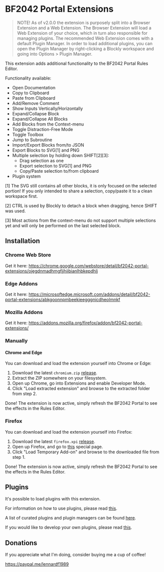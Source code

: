 # BF2042 Portal Extensions
> NOTE! As of v2.0.0 the extension is purposely split into a Browser Extension and a Web Extension. The Browser Extension will load a Web Extension of your choice, which in turn also responsible for managing plugins. The recommended Web Extension comes with a default Plugin Manager. In order to load additional plugins, you can open the Plugin Manager by right-clicking a Blockly workspace and going into Options > Plugin Manager.

This extension adds additional functionality to the BF2042 Portal Rules Editor.

Functionality available:
- Open Documentation
- Copy to Clipboard
- Paste from Clipboard
- Add/Remove Comment
- Show Inputs Vertically/Horizontally
- Expand/Collapse Block
- Expand/Collapse All Blocks
- Add Blocks from the Context-menu
- Toggle Distraction-Free Mode
- Toggle Toolbox
- Jump to Subroutine
- Import/Export Blocks from/to JSON
- Export Blocks to SVG[1] and PNG
- Multiple selection by holding down SHIFT[2][3]:
  - Drag selection as one
  - Export selection to SVG[1] and PNG
  - Copy/Paste selection to/from clipboard
- Plugin system

[1] The SVG still contains all other blocks, it is only focused on the selected portion! If you only intended to share a selection, copy/paste it to a clean workspace first.

[2] CTRL is used by Blockly to detach a block when dragging, hence SHIFT was used.

[3] Most actions from the context-menu do not support multiple selections yet and will only be performed on the last selected block.

## Installation

### Chrome Web Store
Get it here: https://chrome.google.com/webstore/detail/bf2042-portal-extensions/ojegdnmadhmgfijhiibianlhbkepdhlj

### Edge Addons
Get it here: https://microsoftedge.microsoft.com/addons/detail/bf2042-portal-extensions/abkgoonnpmbeekieegggnicdheolmnkf

### Mozilla Addons
Get it here: https://addons.mozilla.org/firefox/addon/bf2042-portal-extensions/

### Manually

#### Chrome and Edge
You can download and load the extension yourself into Chrome or Edge:

1. Download the latest `chromium.zip` [release](https://github.com/LennardF1989/BF2042-Portal-Extensions/releases).
2. Extract the ZIP somewhere on your filesystem.
2. Open up Chrome, go into Extensions and enable Developer Mode.
3. Click "Load extracted extension" and browse to the extracted folder from step 2.

Done! The extension is now active, simply refresh the BF2042 Portal to see the effects in the Rules Editor.

### Firefox
You can download and load the extension yourself into Firefox:

1. Download the latest `firefox.xpi` [release](https://github.com/LennardF1989/BF2042-Portal-Extensions/releases).
2. Open up Firefox, and go to [this](about:debugging#/runtime/this-firefox) special page.
3. Click "Load Temporary Add-on" and browse to the downloaded file from step 1.

Done! The extension is now active, simply refresh the BF2042 Portal to see the effects in the Rules Editor.

## Plugins
It's possible to load plugins with this extension. 

For information on how to use plugins, please read [this](https://github.com/LennardF1989/BF2042-Portal-Extensions/wiki/Plugins).

A list of curated plugins and plugin managers can be found [here](/plugins/plugin-index.md).

If you would like to develop your own plugins, please read [this](/plugins/README.md).

## Donations
If you appreciate what I'm doing, consider buying me a cup of coffee!

https://paypal.me/lennardf1989
